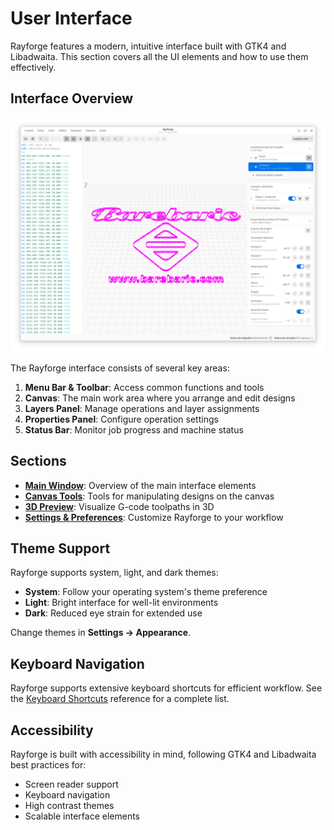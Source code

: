 # User Interface

Rayforge features a modern, intuitive interface built with GTK4 and Libadwaita. This section covers all the UI elements and how to use them effectively.

## Interface Overview

![Main Window](../images/ss-main.png)

The Rayforge interface consists of several key areas:

1. **Menu Bar & Toolbar**: Access common functions and tools
2. **Canvas**: The main work area where you arrange and edit designs
3. **Layers Panel**: Manage operations and layer assignments
4. **Properties Panel**: Configure operation settings
5. **Status Bar**: Monitor job progress and machine status

## Sections

- **[Main Window](main-window.md)**: Overview of the main interface elements
- **[Canvas Tools](canvas-tools.md)**: Tools for manipulating designs on the canvas
- **[3D Preview](3d-preview.md)**: Visualize G-code toolpaths in 3D
- **[Settings & Preferences](settings.md)**: Customize Rayforge to your workflow

## Theme Support

Rayforge supports system, light, and dark themes:

- **System**: Follow your operating system's theme preference
- **Light**: Bright interface for well-lit environments
- **Dark**: Reduced eye strain for extended use

Change themes in **Settings → Appearance**.

## Keyboard Navigation

Rayforge supports extensive keyboard shortcuts for efficient workflow. See the [Keyboard Shortcuts](../reference/shortcuts.md) reference for a complete list.

## Accessibility

Rayforge is built with accessibility in mind, following GTK4 and Libadwaita best practices for:

- Screen reader support
- Keyboard navigation
- High contrast themes
- Scalable interface elements
